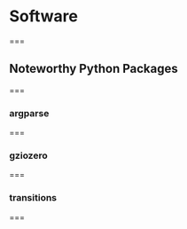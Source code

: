 <!-- .slide: id="software-software" -->

# Software

===

<!-- .slide: id="software-python-packages" -->

## Noteworthy Python Packages

===

### argparse

===

### gziozero

===

### transitions

===

